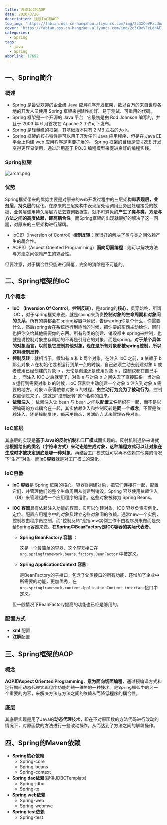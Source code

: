 ```yaml
---
title: 浅谈IoC和AOP
date: 2020/3/28
description: 浅谈IoC和AOP
top_img: 'https://fabian.oss-cn-hangzhou.aliyuncs.com/img/2c3XOeVFzLdnAE1.jpg'
cover: 'https://fabian.oss-cn-hangzhou.aliyuncs.com/img/2c3XOeVFzLdnAE1.jpg'
categories:
  - Spring
tags:
  - java
  - Spring
abbrlink: 17692
---
```




## 一、Spring简介

### 概述

- Spring 是最受欢迎的企业级 Java 应用程序开发框架，数以百万的来自世界各地的开发人员使用 Spring 框架来创建性能好、易于测试、可重用的代码。
- Spring 框架是一个开源的 Java 平台，它最初是由 Rod Johnson 编写的，并且于 2003 年 6 月首次在 Apache 2.0 许可下发布。
- Spring 是轻量级的框架，其基础版本只有 2 MB 左右的大小。
- Spring 框架的核心特性是可以用于开发任何 Java 应用程序，但是在 Java EE 平台上构建 web 应用程序是需要扩展的。 Spring 框架的目标是使 J2EE 开发变得更容易使用，通过启用基于 POJO 编程模型来促进良好的编程实践。

### Spring框架

![arch1.png](https://fabian.oss-cn-hangzhou.aliyuncs.com/img/MTWzy6o8tx5HRfq.png)

### 优势

Spring框架带来的优势主要是对原来的web开发过程中的三层架构即**表现层，业务层，持久层**的优化。在原来的三层架构中表现层处理调用业务层处理接受的数据，业务层调用持久层层方法去查询数据库，就不可避免的**产生了类与类，方法与方法之间的高度依赖，即高耦合性**。而Spring框架的出现就很好的解决了这一问题，对原来的三层架构进行解耦。

- IoC即（Inversion of Control）**控制反转**：就很好的解决了类与类之间依赖产生的耦合性。
- AOP即（Aspect Oriented Programming）**面向切面编程**：则可以解决方法与方法之间依赖产生的耦合性。

但要注意，对于耦合性只能进行降低，完全的消除是不可能的。

## 二、Spring框架的IoC

### 几个概念

- **IoC （Inversion Of Control，控制反转）**，是spring的**核心**，贯穿始终，所谓IOC ，对于spring框架来说，就是spring来负责**控制对象的生命周期和对象间的关系**。所有的类都会在spring容器中登记，告诉spring你是个什么，你需要什么，然后spring会在系统运行到适当的时候，把你要的东西主动给你，同时也把你交给其他需要你的东西。所有的类的创建、销毁都由 spring来控制，也就是说控制对象生存周期的不再是引用它的对象，而是spring。**对于某个具体的对象而言，以前是它控制其他对象，现在是所有对象都被spring控制，所以这叫控制反转**。
- **控制反转**：就相当于，假如有 a 和 b 两个对象，在注入 IoC 之前，a 依赖于 b 那么对象 a 在初始化或者运行到某一点的时候，自己必须主动去创建对象 b 或者使用已经创建的对象 b ，无论是创建还是使用对象 b ，控制权都在自己手上 ，而注入 IOC 之后就变了，对象 a 与对象 b 之间失去了直接联系，当对象 a 运行到需要对象 b 的时候，IoC 容器会主动创建一个对象 b 注入到对象 a 需要的地方。对象 a 获得依赖对象 b 的过程，**由主动行为变为了被动行为**，控制权颠倒过来了，这就是“控制反转”这个名称的由来。
- **依赖注入**： 依赖注入让 bean 与 bean 之间以**配置文件**组织在一起，而不是以硬编码的方式耦合在一起，其实依赖注入和控制反转是**同一个概念**，不管是依赖注入，还是控制反转，都采用动态、灵活的方式来管理各种对象。

### IoC底层

其底层的实现是**基于Java的反射机制**和**工厂模式**而实现的。反射机制通俗来讲就是**根据给出的类名（字符串方式）来动态地生成对象，这种编程方式可以让对象在生成时才被决定到底是哪一种对象**，再结合工厂模式就可以再不依赖其他类的情况下“生产”对象。而**IoC容器**就是对工厂模式的深化。

### IoC容器

- **IoC 容器**是 Spring 框架的核心。容器将创建对象，把它们连接在一起，配置它们，并管理他们的整个生命周期从创建到销毁。Spring 容器使用依赖注入（DI）来管理组成一个应用程序的组件。这些对象被称为 Spring Beans。

- **IOC 容器**具有依赖注入功能的容器，它可以创建对象，IOC 容器负责实例化、定位、配置应用程序中的对象及建立这些对象间的依赖。通常new一个实例，控制权由程序员控制，而"控制反转"是指new实例工作不由程序员来做而是交给Spring容器来做。**在Spring中BeanFactory是IOC容器的实际代表者**。

  - **Spring BeanFactory 容器** ：

    这是一个最简单的容器，这个容器接口在`org.springframework.beans.factory.BeanFactor` 中被定义。

  - **Spring ApplicationContext 容器**：

    是BeanFactory的子接口，包含了父类接口的所有功能，还增加了企业中所需要的功能，更加优秀，在`org.springframework.context.ApplicationContext interface`接口中定义。

  但一般情况下BeanFactory提高的功能也已经是够用的。 

### 配置方式

- **xml** 配置
- **注解**配置

## 三、Spring框架的AOP

### 概念

**AOP即Aspect Oriented Programming，意为面向切面编程**，通过预编译方式和运行期间动态代理实现程序功能的统一维护的一种技术。是Spring框架中的另一个重要的内容，来解决方法与方法之间的依赖从而降低程序的耦合性。

### 底层

其底层实现是用了Java的**动态代理**技术，即在不对原函数的方法代码进行改动的情况下，对原函数的方法进行一些改动操作。从而达到了方法之间的解耦操作。

## 四、Spring的Maven依赖

- **Spring核心依赖**
  - Spring-core
  - Spring-beans
  - Spring-context
- **Spring dao依赖**(提供JDBCTemplate)
  - Spring-jdbc
  - Spring-tx
- **Spring web依赖**
  - Spring-web
  - Spring-webmvc
- **Spring test依赖**
  - Spring-test